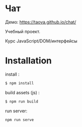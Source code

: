 # Чат
Демо: https://taova.github.io/chat/

Учебный проект. 

Курс JavaScript/DOM/интерфейсы

Installation
======

install :
```bash
$ npm install 
```

build assets (js) :
```bash
$ npm run build
```

run server:
```bash
npm run serve
```